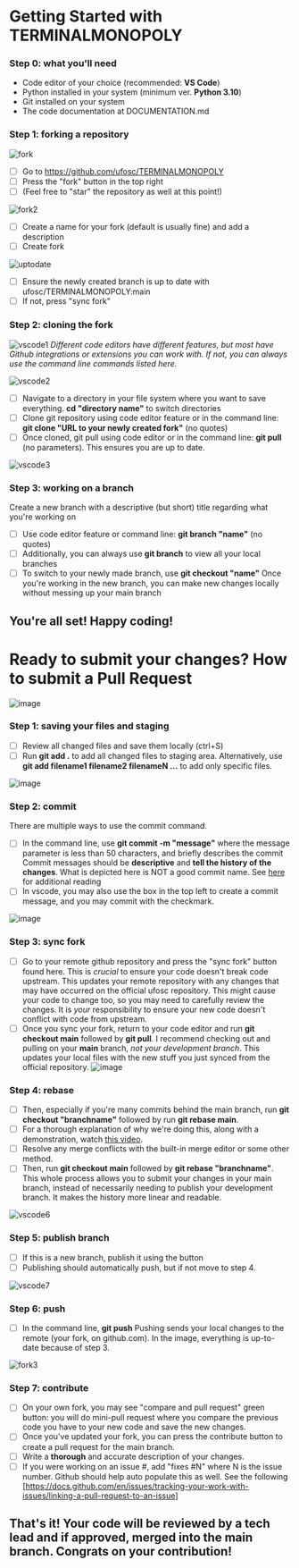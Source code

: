 # Getting Started with TERMINALMONOPOLY

### Step 0: what you'll need
- Code editor of your choice (recommended: **VS Code**)
- Python installed in your system (minimum ver. **Python 3.10**)
- Git installed on your system
- The code documentation at DOCUMENTATION.md

### Step 1: forking a repository
![fork](https://github.com/user-attachments/assets/a71ea542-0236-4051-8076-07e414d0934c)

- [ ] Go to https://github.com/ufosc/TERMINALMONOPOLY
- [ ] Press the "fork" button in the top right
- [ ] (Feel free to "star" the repository as well at this point!)

![fork2](https://github.com/user-attachments/assets/4ae61df2-a32d-47d1-9fbd-ae62f3c2e011)
- [ ] Create a name for your fork (default is usually fine) and add a description
- [ ] Create fork

![uptodate](https://github.com/user-attachments/assets/1f7f6b34-a70c-41a9-8670-e8a15689c926)
- [ ] Ensure the newly created branch is up to date with ufosc/TERMINALMONOPOLY:main
- [ ] If not, press "sync fork"

### Step 2: cloning the fork
![vscode1](https://github.com/user-attachments/assets/7bff4df7-a0f8-42de-8cb3-47390742d8f9)
*Different code editors have different features, but most have Github integrations or extensions you can work with. If not, you can always use the command line commands listed here.*

![vscode2](https://github.com/user-attachments/assets/e61e57cd-3af2-4fca-9c17-57abb14d8ded)

- [ ] Navigate to a directory in your file system where you want to save everything. **cd "directory name"** to switch directories
- [ ] Clone git repository using code editor feature or in the command line: **git clone "URL to your newly created fork"** (no quotes)
- [ ] Once cloned, git pull using code editor or in the command line: **git pull** (no parameters). This ensures you are up to date.

![vscode3](https://github.com/user-attachments/assets/d79c9126-23a2-4e6d-85a6-5a941637157d)
### Step 3: working on a branch  
Create a new branch with a descriptive (but short) title regarding what you're working on
- [ ] Use code editor feature or command line: **git branch "name"** (no quotes)
- [ ] Additionally, you can always use **git branch** to view all your local branches
- [ ] To switch to your newly made branch, use **git checkout "name"**
Once you're working in the new branch, you can make new changes locally without messing up your main branch

## You're all set! Happy coding!

# Ready to submit your changes? How to submit a Pull Request

![image](https://github.com/user-attachments/assets/d73b5128-7014-4d4f-ae95-919246825060)
### Step 1: saving your files and staging
- [ ] Review all changed files and save them locally (ctrl+S)
- [ ] Run **git add .** to add all changed files to staging area. Alternatively, use **git add filename1 filename2 filenameN ...** to add only specific files.

![image](https://github.com/user-attachments/assets/2af3b513-2763-4f34-89e7-818bcfb30f14)
### Step 2: commit
There are multiple ways to use the commit command. 
- [ ] In the command line, use **git commit -m "message"** where the message parameter is less than 50 characters, and briefly describes the commit
Commit messages should be **descriptive** and **tell the history of the changes**. What is depicted here is NOT a good commit name.
See [here](https://www.freecodecamp.org/news/how-to-write-better-git-commit-messages/) for additional reading
- [ ] In vscode, you may also use the box in the top left to create a commit message, and you may commit with the checkmark.

![image](https://github.com/user-attachments/assets/554ba487-d194-4601-af8f-207d0af0ce1e)
### Step 3: sync fork
- [ ] Go to your remote github repository and press the "sync fork" button found here. This is *crucial* to ensure your code doesn't break code upstream. This updates your remote repository with any changes that may have occurred on the official ufosc repository. This might cause your code to change too, so you may need to carefully review the changes.
  It is *your* responsibility to ensure your new code doesn't conflict with code from upstream. 
- [ ] Once you sync your fork, return to your code editor and run **git checkout main** followed by **git pull**. I recommend checking out and pulling on your **main** branch, *not your development branch*. This updates your local files with the new stuff you just synced from the official repository.
![image](https://github.com/user-attachments/assets/426daaee-ea72-46b1-985f-949f2997ee2a)
### Step 4: rebase
- [ ] Then, especially if you're many commits behind the main branch, run **git checkout "branchname"** followed by run **git rebase main**.
- [ ] For a thorough explanation of why we're doing this, along with a demonstration, watch [this video](https://www.youtube.com/watch?v=f1wnYdLEpgI).
- [ ] Resolve any merge conflicts with the built-in merge editor or some other method.
- [ ] Then, run **git checkout main** followed by **git rebase "branchname"**.
  This whole process allows you to submit your changes in your main branch, instead of necessarily needing to publish your development branch. It makes the history more linear and readable. 

![vscode6](https://github.com/user-attachments/assets/b7043a88-39ce-4677-a570-d760a29c1cb9)
### Step 5: publish branch
- [ ] If this is a new branch, publish it using the button
- [ ] Publishing should automatically push, but if not move to step 4.

![vscode7](https://github.com/user-attachments/assets/d09c2c58-d502-4650-b869-db5f4e445011)
### Step 6: push
- [ ] In the command line, **git push** 
Pushing sends your local changes to the remote (your fork, on github.com). In the image, everything is up-to-date because of step 3. 

![fork3](https://github.com/user-attachments/assets/7a28c408-ea67-4d44-b2c0-1ba8d789bc01)
### Step 7: contribute
- [ ] On your own fork, you may see "compare and pull request" green button: you will do mini-pull request where you compare the previous code you have to your new code and save the new changes.
- [ ] Once you've updated your fork, you can press the contribute button to create a pull request for the main branch.
- [ ] Write a **thorough** and accurate description of your changes.
- [ ] If you were working on an issue #, add "fixes #N" where N is the issue number. Github should help auto populate this as well. See the following [https://docs.github.com/en/issues/tracking-your-work-with-issues/linking-a-pull-request-to-an-issue] 

## That's it! Your code will be reviewed by a tech lead and if approved, merged into the main branch. Congrats on your contribution!
